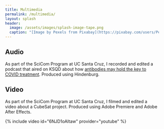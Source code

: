 ```yaml
---
title: Multimedia
permalink: /multimedia/
layout: splash
header:
  image: /assets/images/splash-image-tape.png
  caption: "[Image by Pexels from Pixabay](https://pixabay.com/users/Pexels-2286921/?utm_source=link-attribution&amp;utm_medium=referral&amp;utm_campaign=image&amp;utm_content=1285165)"
---
```


## Audio 
As part of the SciCom Program at UC Santa Cruz, I recorded and edited a podcast that aired on KSQD about how [antibodies may hold the key to COVID treatment](https://ksqd.org/antibodies-may-hold-key-to-covid-treatment/). Produced using Hindenburg.

## Video

As part of the SciCom Program at UC Santa Cruz, I filmed and edited a video about a CubeSat project. Produced using Adobe Premiere and Adobe After Effects.

{% include video id="6NJD1oAItaw" provider="youtube" %}
